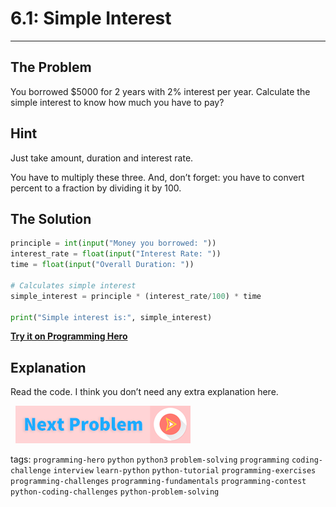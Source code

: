 # 6.1: Simple Interest 

---

## The Problem
You borrowed $5000 for 2 years with 2% interest per year.
Calculate the simple interest to know how much you have to pay?

##  Hint
Just take amount, duration and interest rate. 

You have to multiply these three. And, don’t forget: you have to convert percent to a fraction by dividing it by 100.

##  The Solution

```python
principle = int(input("Money you borrowed: "))
interest_rate = float(input("Interest Rate: "))
time = float(input("Overall Duration: "))

# Calculates simple interest
simple_interest = principle * (interest_rate/100) * time

print("Simple interest is:", simple_interest)
```

**[Try it on Programming Hero](https://play.google.com/store/apps/details?id=com.learnprogramming.codecamp)**

##  Explanation
Read the code. I think you don’t need any extra explanation here. 


&nbsp;
[![Next Page](../assets/next-button.png)](Complex-Interest.md)
&nbsp;

tags:  `programming-hero`  `python`  `python3`  `problem-solving`  `programming`  `coding-challenge`  `interview`  `learn-python`  `python-tutorial`  `programming-exercises`  `programming-challenges`  `programming-fundamentals`  `programming-contest`  `python-coding-challenges`  `python-problem-solving`
